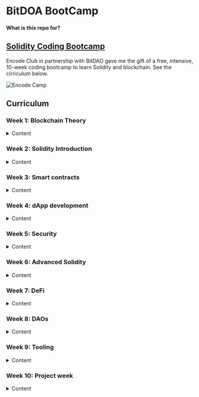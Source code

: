 # BitDOA BootCamp

#### What is this repo for?


## [Solidity Coding Bootcamp](https://www.encode.club/)

Encode Club in partnership with BitDAO gave me the gift of a free, intensive, 10-week coding bootcamp to learn Solidity and blockchain. See the cirriculum below.


![Encode Camp](https://pbs.twimg.com/media/FDRq13gXEAMIiVE.jpg)

## Curriculum

### Week 1: Blockchain Theory
<details>
<summary>Content</summary>
</details>

### Week 2: Solidity Introduction
<details>
<summary>Content</summary>
</details>

### Week 3: Smart contracts
<details>
<summary>Content</summary>
</details>

### Week 4: dApp development
<details>
<summary>Content</summary>
</details>

### Week 5: Security
<details>
<summary>Content</summary>
</details>

### Week 6: Advanced Solidity
<details>
<summary>Content</summary>
</details>

### Week 7: DeFi
<details>
<summary>Content</summary>
</details>

### Week 8: DAOs
<details>
<summary>Content</summary>
</details>

### Week 9: Tooling
<details>
<summary>Content</summary>
</details>

### Week 10: Project week
<details>
<summary>Content</summary>
</details>


